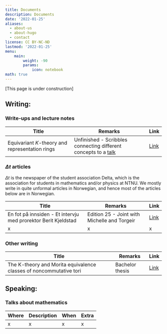 ```yaml
---
title: Documents
description: Documents
date: '2022-01-25'
aliases:
  - about-us
  - about-hugo
  - contact
license: CC BY-NC-ND
lastmod: '2022-01-25'
menu:
    main: 
        weight: -90
        params:
            icon: notebook
math: true
---
```


[This page is under construction]

## Writing:

### Write-ups and lecture notes
| Title  | Remarks  | Link  |
|--|--|--|
| Equivariant $K$-theory and representation rings | Unfinished - Scribbles connecting different concepts to a [talk](https://drive.google.com/file/d/1BeTJZbsee2I8fXUUh9Ugm0tAZRrONPTW/view?usp=sharing) | [Link](https://drive.google.com/file/d/117cQV8MW43susCcki_1LBLCA7MGWWeUd/view?usp=sharing)|

### $\Delta t$ articles
$\Delta t$ is the newspaper of the student association Delta, which is the association for students in mathematics and/or physics at NTNU. We mostly write in quite unformal articles in Norwegian, and hence most of the articles below are in Norwegian.

| Title | Remarks | Link |
|--|--|--|
|En fot på innsiden - Et intervju med prorektor Berit Kjeldstad | Edition 25 - Joint with Michelle and Torgeir |[Link](https://drive.google.com/file/d/1Qf9LttkvLmDbQrUE5gr-nRFCEGY08HKl/view?usp=sharing)|
|x|x|x|

### Other writing

| Title | Remarks | Link |
|--|--|--|
| The K-theory and Morita equivalence classes of noncommutative tori | Bachelor thesis | [Link](https://fagkom.github.io/posts/angelsen-elias/)|


## Speaking:

### Talks about mathematics
| Where | Description | When  | Extra |
|--|--|--|--|
|x|x|x|x|


